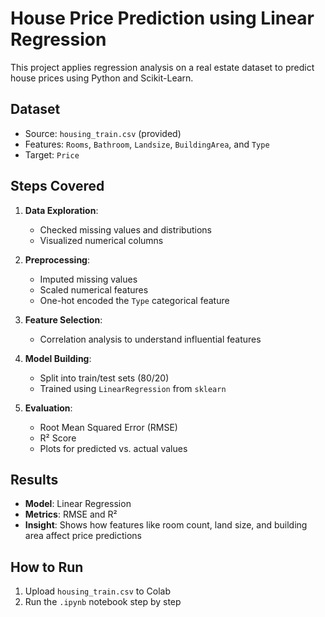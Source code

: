 #  House Price Prediction using Linear Regression

This project applies regression analysis on a real estate dataset to predict house prices using Python and Scikit-Learn.

##  Dataset

- Source: `housing_train.csv` (provided)
- Features: `Rooms`, `Bathroom`, `Landsize`, `BuildingArea`, and `Type`
- Target: `Price`

##  Steps Covered

1. **Data Exploration**: 
   - Checked missing values and distributions
   - Visualized numerical columns

2. **Preprocessing**:
   - Imputed missing values
   - Scaled numerical features
   - One-hot encoded the `Type` categorical feature

3. **Feature Selection**:
   - Correlation analysis to understand influential features

4. **Model Building**:
   - Split into train/test sets (80/20)
   - Trained using `LinearRegression` from `sklearn`

5. **Evaluation**:
   - Root Mean Squared Error (RMSE)
   - R² Score
   - Plots for predicted vs. actual values

##  Results

- **Model**: Linear Regression
- **Metrics**: RMSE and R²
- **Insight**: Shows how features like room count, land size, and building area affect price predictions

##  How to Run

1. Upload `housing_train.csv` to Colab
2. Run the `.ipynb` notebook step by step 


